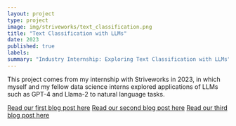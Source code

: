 ```yaml
---
layout: project
type: project
image: img/striveworks/text_classification.png
title: "Text Classification with LLMs"
date: 2023
published: true
labels:
summary: "Industry Internship: Exploring Text Classification with LLMs"
---
```


This project comes from my internship with Striveworks in 2023, in which myself and my fellow data science interns explored applications of LLMs such as GPT-4 and Llama-2 to natural language tasks.

[Read our first blog post here](https://www.striveworks.com/blog/unsupervised-text-classification-how-to-use-llms-to-categorize-natural-language-data?utm_campaign=2024%20Q1&utm_content=281777154&utm_medium=social&utm_source=linkedin&hss_channel=lcp-21524007)
[Read our second blog post here](https://www.striveworks.com/blog/llms-for-text-classification-a-guide-to-supervised-learning?utm_content=279299225&utm_medium=social&utm_source=linkedin&hss_channel=lcp-21524007)
[Read our third blog post here](https://www.striveworks.com/blog/text-classification-with-llms-a-roundup-of-the-best-methods?utm_campaign=2024%20Q1&utm_content=285617458&utm_medium=social&utm_source=linkedin&hss_channel=lcp-21524007)
